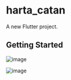 # harta_catan

A new Flutter project.

## Getting Started

![image](https://github.com/user-attachments/assets/7c27a684-5ea8-4956-8df1-484e706329ee)

![image](https://github.com/user-attachments/assets/bf57c7e1-adc6-4f0f-9454-2866276a8725)
